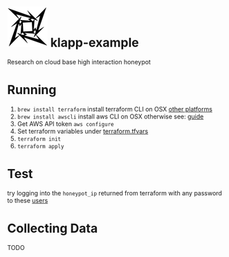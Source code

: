 # ![](static/klapp-back.png) klapp-example 

Research on cloud base high interaction honeypot 

# Running

1. `brew install terraform` install terraform CLI on OSX [other platforms](https://www.terraform.io/downloads.html)
2. `brew install awscli`  install aws CLI on OSX otherwise see: [guide](https://docs.aws.amazon.com/cli/latest/userguide/cli-chap-install.html)
3. Get AWS API token `aws configure` 
4. Set terraform variables under [terraform.tfvars](https://github.com/splunk/klapp-example/blob/develop/terraform.tfvars.example)
5. `terraform init`
6. `terraform apply`

# Test
try logging into the `honeypot_ip` returned from terraform with any password to these [users](https://github.com/d1vious/klapp-example/blob/master/ansible/vars/vars.yml)

# Collecting Data
TODO